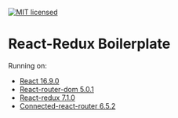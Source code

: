 [![MIT licensed](https://img.shields.io/badge/license-MIT-blue.svg)](https://raw.githubusercontent.com/edisonchee/slimbot/master/LICENSE)

# React-Redux Boilerplate

Running on:

-   [React 16.9.0](https://github.com/facebook/react)
-   [React-router-dom 5.0.1](https://github.com/ReactTraining/react-outer/tree/master/packages/react-router-dom)
-   [React-redux 7.1.0](https://github.com/reactjs/react-redux)
-   [Connected-react-router 6.5.2](https://github.com/supasate/connected-react-router)
